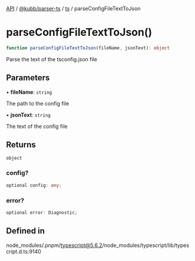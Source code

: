 [API](../../../../../packages.md) / [@kubb/parser-ts](../../../index.md) / [ts](../index.md) / parseConfigFileTextToJson

# parseConfigFileTextToJson()

```ts
function parseConfigFileTextToJson(fileName, jsonText): object
```

Parse the text of the tsconfig.json file

## Parameters

• **fileName**: `string`

The path to the config file

• **jsonText**: `string`

The text of the config file

## Returns

`object`

### config?

```ts
optional config: any;
```

### error?

```ts
optional error: Diagnostic;
```

## Defined in

node\_modules/.pnpm/typescript@5.6.2/node\_modules/typescript/lib/typescript.d.ts:9140
